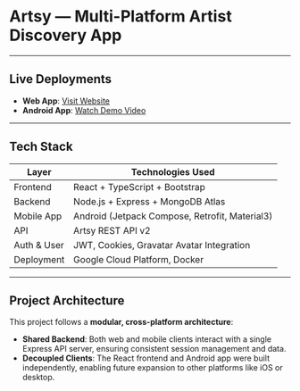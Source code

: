 # Artsy — Multi-Platform Artist Discovery App
---

## Live Deployments

- **Web App**: [Visit Website](https://react-frontend-1087721607794.us-central1.run.app)
- **Android App**: [Watch Demo Video](https://drive.google.com/file/d/1Lv3oxTVlghkXxhB2ZDtLjjq7Ux63rq74/view?usp=sharing)

---

## Tech Stack

| Layer        | Technologies Used                                  |
|--------------|----------------------------------------------------|
| Frontend     | React + TypeScript + Bootstrap                     |
| Backend      | Node.js + Express + MongoDB Atlas                  |
| Mobile App   | Android (Jetpack Compose, Retrofit, Material3)     |
| API          | Artsy REST API v2                                  |
| Auth & User  | JWT, Cookies, Gravatar Avatar Integration          |
| Deployment   | Google Cloud Platform, Docker                      |

---

## Project Architecture

This project follows a **modular, cross-platform architecture**:
- **Shared Backend**: Both web and mobile clients interact with a single Express API server, ensuring consistent session management and data.
- **Decoupled Clients**: The React frontend and Android app were built independently, enabling future expansion to other platforms like iOS or desktop.

